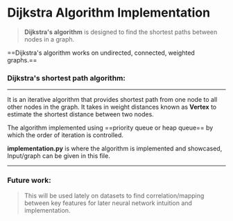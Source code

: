 # Dijkstra Algorithm Implementation

>**Dijkstra's algorithm** is designed to find the shortest paths between nodes in a graph.

==Dijkstra's algorithm works on undirected, connected, weighted graphs.==

### Dijkstra's shortest path algorithm:
---
It is an iterative algorithm that provides shortest path from one node to all other nodes in the graph. It takes in weight distances known as **Vertex** to estimate the shortest distance between two nodes.

The algorithm implemented using ==priority queue or heap queue== by which the order of iteration is controlled.

**implementation.py** is where the algorithm is implemented and showcased, Input/graph can be given in this file.

---

### Future work:

>This will be used lately on datasets to find correlation/mapping between key features for later neural network intuition and implementation.